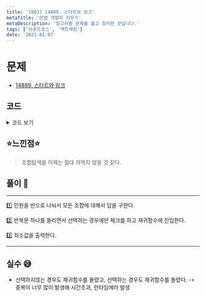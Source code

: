 ```yaml
---
title: '[BOJ] 14889. 스타트와 링크'
metaTitle: '만렙 개발자 키우기'
metaDescription: '알고리즘 문제를 풀고 정리한 곳입니다.'
tags: ['브루트포스', '백트래킹']
date: '2021-01-07'
---
```


# 문제

- [14889. 스타트와 링크](https://www.acmicpc.net/problem/14889)

## 코드

<details><summary> 코드 보기 </summary>

```java
import java.io.BufferedReader;
import java.io.IOException;
import java.io.InputStreamReader;
import java.util.StringTokenizer;

public class Q14889 {
    static int n, board[][];
    static boolean team[];

    public static void main(String[] args) throws IOException {
        init();
        System.out.println(solution(0, 0));
    }

    private static int solution(int s, int memCount) {
        // 종료조건. 멤버가 반씩 나눠진 경우
        if (memCount == (n / 2)) {
            int sumStart = 0, sumLink = 0;
            for (int i = 0; i < n - 1; i++) {
                for (int j = i + 1; j < n; j++) {
                    if (team[i] && team[j]) {
                        sumStart += board[i][j];
                        sumStart += board[j][i];
                    }
                    else if (!team[i] && !team[j]) {
                        sumLink += board[i][j];
                        sumLink += board[j][i];
                    }
                }
            }
            return Math.abs(sumStart - sumLink);
        }
        int ret = Integer.MAX_VALUE;

        for (int i = s; i < n; i++) {
            team[i] = true;
            ret = Math.min(ret, solution(i + 1, memCount + 1));
            team[i] = false;
        }
        /* 이러면 재귀가 너무 깊어져서 안됨.. 선택 안하는 경우는 재귀 x
        team[s] = true;
        ret = Math.min(ret, solution(s + 1, team,memCount + 1));
        team[s] = false;
        ret = Math.min(ret, solution(s + 1, team, memCount));
        */
        return ret;
    }
    private static void init() throws IOException {
        BufferedReader br = new BufferedReader(new InputStreamReader(System.in));
        StringTokenizer st;
        n = Integer.parseInt(br.readLine());
        team = new boolean[n];
        board = new int[n][n];
        for (int i = 0; i < n; i++) {
            st = new StringTokenizer(br.readLine(), " ");
            for (int j = 0; j < n; j++) {
                board[i][j] = Integer.parseInt(st.nextToken());
            }
            team[i] = false;
        }
    }
}
```

</details>

## ⭐️느낀점⭐️

> 조합탐색을 이제는 절대 까먹지 않을 것 같다.

## 풀이 📣

<hr/>
1️⃣ 인원을 반으로 나눠서 모든 조합에 대해서 답을 구한다. <br/>

2️⃣ 반복문 하나를 돌리면서 선택하는 경우에만 체크를 하고 재귀함수에 진입한다.

3️⃣ 최소값을 출력한다. <br/>

<hr/>

## 실수 😅

- 선택하지않는 경우도 재귀함수를 돌렸고, 선택하는 경우도 재귀함수를 돌렸다. -> 중복이 너무 많이 발생해 시간초과, 런타임에러 발생
